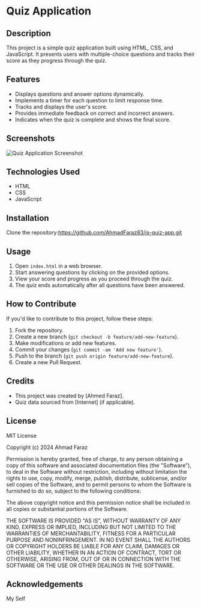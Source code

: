 # Quiz Application

## Description
This project is a simple quiz application built using HTML, CSS, and JavaScript. It presents users with multiple-choice questions and tracks their score as they progress through the quiz.



## Features
- Displays questions and answer options dynamically.
- Implements a timer for each question to limit response time.
- Tracks and displays the user's score.
- Provides immediate feedback on correct and incorrect answers.
- Indicates when the quiz is complete and shows the final score.



## Screenshots
![Quiz Application Screenshot](https://raw.githubusercontent.com/yourusername/js-quiz-app/main/SS/Quizz-app.png)




## Technologies Used
- HTML
- CSS
- JavaScript



## Installation
Clone the repository:https://github.com/AhmadFaraz83/js-quiz-app.git




## Usage
1. Open `index.html` in a web browser.
2. Start answering questions by clicking on the provided options.
3. View your score and progress as you proceed through the quiz.
4. The quiz ends automatically after all questions have been answered.

## How to Contribute
If you'd like to contribute to this project, follow these steps:
1. Fork the repository.
2. Create a new branch (`git checkout -b feature/add-new-feature`).
3. Make modifications or add new features.
4. Commit your changes (`git commit -am 'Add new feature'`).
5. Push to the branch (`git push origin feature/add-new-feature`).
6. Create a new Pull Request.

## Credits
- This project was created by [Ahmed Faraz].
- Quiz data sourced from [Internet] (if applicable).

## License
MIT License

Copyright (c) 2024 Ahmad Faraz

Permission is hereby granted, free of charge, to any person obtaining a copy
of this software and associated documentation files (the "Software"), to deal
in the Software without restriction, including without limitation the rights
to use, copy, modify, merge, publish, distribute, sublicense, and/or sell
copies of the Software, and to permit persons to whom the Software is
furnished to do so, subject to the following conditions:

The above copyright notice and this permission notice shall be included in all
copies or substantial portions of the Software.

THE SOFTWARE IS PROVIDED "AS IS", WITHOUT WARRANTY OF ANY KIND, EXPRESS OR
IMPLIED, INCLUDING BUT NOT LIMITED TO THE WARRANTIES OF MERCHANTABILITY,
FITNESS FOR A PARTICULAR PURPOSE AND NONINFRINGEMENT. IN NO EVENT SHALL THE
AUTHORS OR COPYRIGHT HOLDERS BE LIABLE FOR ANY CLAIM, DAMAGES OR OTHER
LIABILITY, WHETHER IN AN ACTION OF CONTRACT, TORT OR OTHERWISE, ARISING FROM,
OUT OF OR IN CONNECTION WITH THE SOFTWARE OR THE USE OR OTHER DEALINGS IN THE
SOFTWARE.

## Acknowledgements
My Self
